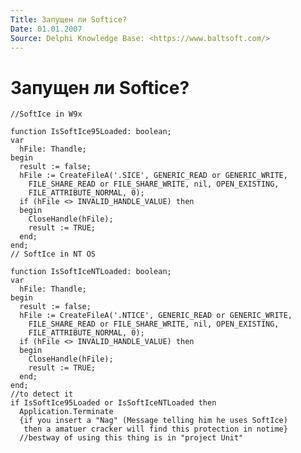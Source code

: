 ```yaml
---
Title: Запущен ли Softice?
Date: 01.01.2007
Source: Delphi Knowledge Base: <https://www.baltsoft.com/>
---
```



Запущен ли Softice?
===================

    //SoftIce in W9x
     
    function IsSoftIce95Loaded: boolean;
    var
      hFile: Thandle;
    begin
      result := false;
      hFile := CreateFileA('.SICE', GENERIC_READ or GENERIC_WRITE,
        FILE_SHARE_READ or FILE_SHARE_WRITE, nil, OPEN_EXISTING,
        FILE_ATTRIBUTE_NORMAL, 0);
      if (hFile <> INVALID_HANDLE_VALUE) then
      begin
        CloseHandle(hFile);
        result := TRUE;
      end;
    end;
    // SoftIce in NT OS
     
    function IsSoftIceNTLoaded: boolean;
    var
      hFile: Thandle;
    begin
      result := false;
      hFile := CreateFileA('.NTICE', GENERIC_READ or GENERIC_WRITE,
        FILE_SHARE_READ or FILE_SHARE_WRITE, nil, OPEN_EXISTING,
        FILE_ATTRIBUTE_NORMAL, 0);
      if (hFile <> INVALID_HANDLE_VALUE) then
      begin
        CloseHandle(hFile);
        result := TRUE;
      end;
    end;
    //to detect it
    if IsSoftIce95Loaded or IsSoftIceNTLoaded then
      Application.Terminate
      {if you insert a "Nag" (Message telling him he uses SoftIce)
       then a amatuer cracker will find this protection in notime}
      //bestway of using this thing is in "project Unit"

